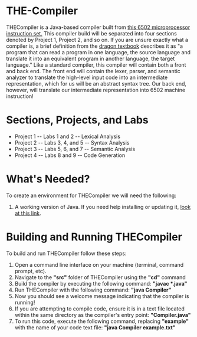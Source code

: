 # THE-Compiler

THECompiler is a Java-based compiler built from [this 6502 microprocessor instruction set.](https://www.labouseur.com/commondocs/6502alan-instruction-set.pdf) This compiler build will be separated into four sections denoted by Project 1, Project 2, and so on. If you are unsure exactly what a compiler is, a brief definition from the [dragon textbook](https://www.amazon.com/Compilers-Principles-Techniques-Tools-Edition/dp/0321486811) describes it as "a program that can read a program in one lan­guage, the source language and translate it into an equivalent program in another language, the target language." Like a standard compiler, this compiler will contain both a front and back end. The front end will contain the lexer, parser, and semantic analyzer to translate the high-level input code into an intermediate representation, which for us will be an abstract syntax tree. Our back end, however, will translate our intermediate representation into 6502 machine instruction!

# Sections, Projects, and Labs
- Project 1 -- Labs 1 and 2 -- Lexical Analysis
- Project 2 -- Labs 3, 4, and 5 -- Syntax Analysis
- Project 3 -- Labs 5, 6, and 7 -- Semantic Analysis
- Project 4 -- Labs 8 and 9 -- Code Generation

# What's Needed?
To create an environment for THECompiler we will need the following:

1. A working version of Java. If you need help installing or updating it, [look at this link](https://www.java.com/en/download/help/download_options.html).

# Building and Running THECompiler
To build and run THECompiler follow these steps:

1. Open a command line interface on your machine (terminal, command prompt, etc).
2. Navigate to the **"src"** folder of THECompiler using the **"cd"** command
3. Build the compiler by executing the following command: **"javac \*.java"**
4. Run THECompiler with the following command: **"java Compiler"**
5. Now you should see a welcome message indicating that the compiler is running!
6. If you are attempting to compile code, ensure it is in a text file located within the same directory as the compiler's entry point: **"Compiler.java"**
7. To run this code, execute the following command, replacing **"example"** with the name of your code text file: **"java Compiler example.txt"**

